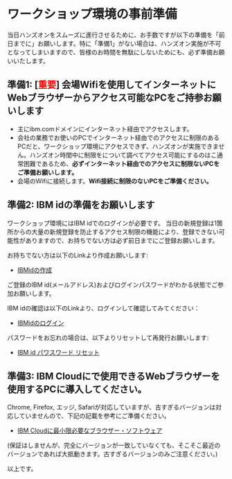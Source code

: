 # ワークショップ環境の事前準備

当日ハンズオンをスムーズに進行させるために、お手数ですが以下の準備を「前日までに」お願いします。特に「準備1」がない場合は、ハンズオン実施が不可となってしまいますので、皆様のお時間を無駄にしないためにも、必ず準備お願いいたします。

## 準備1: [<span style="color: red">重要</span>] 会場Wifiを使用してインターネットにWebブラウザーからアクセス可能なPCをご持参お願いします
- 主にibm.comドメインにインターネット経由でアクセスします。
- 会社の業務でお使いのPCでインターネット経由でのアクセスに制限のあるPCだと、ワークショップ環境にアクセスできず、ハンズオンが実施できません。ハンズオン時間中に制限をについて調べてアクセス可能にするのはこ通常困難であるため、**必ずインターネット経由でのアクセスに制限ないPCをご準備お願いします。**
- 会場のWifiに接続します。**Wifi接続に制限のないPCをご準備ください。**

## 準備2: IBM idの準備をお願いします
ワークショップ環境にはIBM idでのログインが必要です。
当日の新規登録は1箇所からの大量の新規登録を防止するアクセス制限の機能により、登録できない可能性がありますので、お持ちでない方は必ず前日までにご登録お願いします。

お持ちでない方は以下のLinkより作成お願いします:
- [IBMidの作成](https://www.ibm.com/account/reg/jp-ja/signup?formid=urx-19776)

ご登録のIBM id(メールアドレス)およびログインパスワードがわかる状態でご参加お願いします。

IBM idの確認は以下のLinkより、ログインして確認してみてください：
- [IBMidのログイン](https://www.ibm.com/account/reg/jp-ja/login?formid=urx-19776)

パスワードをお忘れの場合は、以下よりリセットして再発行お願いします:
- [IBM id パワスワード リセット](https://www.ibm.com/account/reg/jp-ja/reset-password?formid=urx-19776)

## 準備3: IBM Cloudにで使用できるWebブラウザーを使用するPCに導入してください。

Chrome, Firefox, エッジ, Safariが対応していますが、古すぎるバージョンは対応していませんので、下記の記載を参考にご準備ください。
- [IBM Cloudに最小限必要なブラウザー・ソフトウェア](
https://cloud.ibm.com/docs/overview?topic=overview-prereqs-platform#browsers-platform)

(保証はしませんが、完全にバージョンが一致していなくても、そこそこ最近のバージョンであれば大抵動きます。古すぎるバージョンのみご注意ください。)


以上です。
